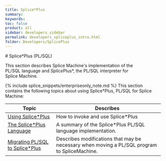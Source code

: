 ```yaml
---
title: Splice*Plus
summary:
keywords:
toc: false
product: all
sidebar: developers_sidebar
permalink: developers_spliceplus_intro.html
folder: Developers/SplicePlus
---
```

<section>
<div class="TopicContent" data-swiftype-index="true" markdown="1">
# Splice*Plus (PL/SQL)

This section describes Splice Machine's implementation of the
PL/SQL language and *Splice*Plus*, the PL/SQL interpreter for
Splice Machine.

{% include splice_snippets/enterpriseonly_note.md %}
This section contains the following topics about using Splice*Plus,
PL/SQL for Splice Machine:

<table summary="Table of descriptions of and links to the topics in this section">
    <col />
    <col />
    <thead>
        <tr>
            <th>Topic</th>
            <th>Describes</th>
        </tr>
    </thead>
    <tbody>
        <tr>
            <td><a href="tutorials_spliceplus_using.html">Using Splice*Plus</a>
            </td>
            <td>How to invoke and use Splice*Plus</td>
        </tr>
        <tr>
            <td><a href="tutorials_spliceplus_lang.html">The Splice*Plus Language</a>
            </td>
            <td>A summary of the Splice*Plus PL/SQL language implementation.</td>
        </tr>
        <tr>
            <td><a href="tutorials_spliceplus_migrating.html">Migrating PL/SQL to Splice*Plus</a>
            </td>
            <td>Describes modifications that may be necessary when moving a PL/SQL program to SpliceMachine.</td>
        </tr>
    </tbody>
</table>
</div>
</section>
